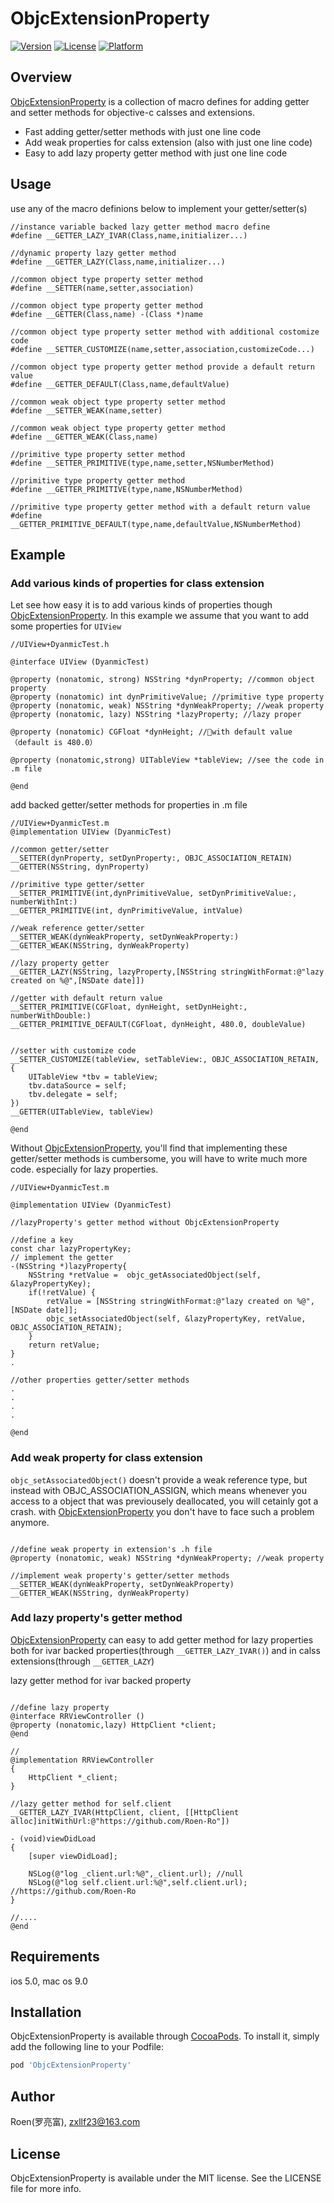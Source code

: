 # ObjcExtensionProperty

[![Version](https://img.shields.io/cocoapods/v/ObjcExtensionProperty.svg?style=flat)](https://cocoapods.org/pods/ObjcExtensionProperty)
[![License](https://img.shields.io/cocoapods/l/ObjcExtensionProperty.svg?style=flat)](https://cocoapods.org/pods/ObjcExtensionProperty)
[![Platform](https://img.shields.io/cocoapods/p/ObjcExtensionProperty.svg?style=flat)](https://cocoapods.org/pods/ObjcExtensionProperty)

## Overview
[ObjcExtensionProperty](https://github.com/Roen-Ro/ObjcExtensionProperty) is a collection of macro defines for adding getter and setter methods for objective-c calsses and extensions. 
- Fast adding getter/setter methods with just one line code
- Add weak properties for calss extension (also with just one line code)
- Easy to add lazy property getter method with just one line code

## Usage
use any of the macro definions below to implement your getter/setter(s)
```objc
//instance variable backed lazy getter method macro define
#define __GETTER_LAZY_IVAR(Class,name,initializer...)

//dynamic property lazy getter method
#define __GETTER_LAZY(Class,name,initializer...)

//common object type property setter method
#define __SETTER(name,setter,association)

//common object type property getter method
#define __GETTER(Class,name) -(Class *)name

//common object type property setter method with additional costomize code
#define __SETTER_CUSTOMIZE(name,setter,association,customizeCode...)

//common object type property getter method provide a default return value
#define __GETTER_DEFAULT(Class,name,defaultValue)

//common weak object type property setter method
#define __SETTER_WEAK(name,setter)

//common weak object type property getter method
#define __GETTER_WEAK(Class,name)

//primitive type property setter method
#define __SETTER_PRIMITIVE(type,name,setter,NSNumberMethod)

//primitive type property getter method
#define __GETTER_PRIMITIVE(type,name,NSNumberMethod)

//primitive type property getter method with a default return value
#define __GETTER_PRIMITIVE_DEFAULT(type,name,defaultValue,NSNumberMethod)
```
## Example

### Add various kinds of properties for class extension
Let see how easy it is to add various kinds of properties though [ObjcExtensionProperty](https://github.com/Roen-Ro/ObjcExtensionProperty). In this example we assume that you want to add some properties for `UIView`

```objc
//UIView+DyanmicTest.h

@interface UIView (DyanmicTest)

@property (nonatomic, strong) NSString *dynProperty; //common object property
@property (nonatomic) int dynPrimitiveValue; //primitive type property
@property (nonatomic, weak) NSString *dynWeakProperty; //weak property
@property (nonatomic, lazy) NSString *lazyProperty; //lazy proper

@property (nonatomic) CGFloat *dynHeight; //with default value（default is 480.0）

@property (nonatomic,strong) UITableView *tableView; //see the code in .m file

@end
```
add backed getter/setter methods for properties in .m file 
```objc
//UIView+DyanmicTest.m
@implementation UIView (DyanmicTest)

//common getter/setter
__SETTER(dynProperty, setDynProperty:, OBJC_ASSOCIATION_RETAIN)
__GETTER(NSString, dynProperty)

//primitive type getter/setter
__SETTER_PRIMITIVE(int,dynPrimitiveValue, setDynPrimitiveValue:, numberWithInt:)
__GETTER_PRIMITIVE(int, dynPrimitiveValue, intValue)

//weak reference getter/setter
__SETTER_WEAK(dynWeakProperty, setDynWeakProperty:)
__GETTER_WEAK(NSString, dynWeakProperty)

//lazy property getter
__GETTER_LAZY(NSString, lazyProperty,[NSString stringWithFormat:@"lazy created on %@",[NSDate date]])

//getter with default return value
__SETTER_PRIMITIVE(CGFloat, dynHeight, setDynHeight:, numberWithDouble:)
__GETTER_PRIMITIVE_DEFAULT(CGFloat, dynHeight, 480.0, doubleValue)


//setter with customize code
__SETTER_CUSTOMIZE(tableView, setTableView:, OBJC_ASSOCIATION_RETAIN, {
    UITableView *tbv = tableView;
    tbv.dataSource = self;
    tbv.delegate = self;
})
__GETTER(UITableView, tableView)

@end
```
Without [ObjcExtensionProperty](https://github.com/Roen-Ro/ObjcExtensionProperty), you'll find that implementing these getter/setter methods is cumbersome, you will have to write much more code. especially for lazy properties.

```objc
//UIView+DyanmicTest.m

@implementation UIView (DyanmicTest)

//lazyProperty's getter method without ObjcExtensionProperty

//define a key
const char lazyPropertyKey;
// implement the getter
-(NSString *)lazyProperty{
    NSString *retValue =  objc_getAssociatedObject(self, &lazyPropertyKey);
    if(!retValue) {
        retValue = [NSString stringWithFormat:@"lazy created on %@",[NSDate date]];
        objc_setAssociatedObject(self, &lazyPropertyKey, retValue, OBJC_ASSOCIATION_RETAIN);
    }
    return retValue;
}
.

//other properties getter/setter methods
.
.
.
.

@end
```

### Add weak property for class extension
`objc_setAssociatedObject()` doesn't provide a weak reference type, but instead with OBJC_ASSOCIATION_ASSIGN, which means whenever you access to a object that was previousely deallocated, you will cetainly got a crash. with [ObjcExtensionProperty](https://github.com/Roen-Ro/ObjcExtensionProperty) you don't have to face such a problem anymore.

```objc

//define weak property in extension's .h file
@property (nonatomic, weak) NSString *dynWeakProperty; //weak property

//implement weak property's getter/setter methods
__SETTER_WEAK(dynWeakProperty, setDynWeakProperty)
__GETTER_WEAK(NSString, dynWeakProperty)

```

### Add lazy property's getter method
[ObjcExtensionProperty](https://github.com/Roen-Ro/ObjcExtensionProperty) can easy to add getter method for lazy properties both for ivar backed properties(through `__GETTER_LAZY_IVAR()`) and in calss extensions(through `__GETTER_LAZY`)

lazy getter method for ivar backed property
```objc

//define lazy property
@interface RRViewController ()
@property (nonatomic,lazy) HttpClient *client;
@end

//
@implementation RRViewController
{
    HttpClient *_client;
}

//lazy getter method for self.client
__GETTER_LAZY_IVAR(HttpClient, client, [[HttpClient alloc]initWithUrl:@"https://github.com/Roen-Ro"])

- (void)viewDidLoad
{
    [super viewDidLoad];
    
    NSLog(@"log _client.url:%@",_client.url); //null 
    NSLog(@"log self.client.url:%@",self.client.url); //https://github.com/Roen-Ro
}

//....
@end

```

## Requirements 
ios 5.0, mac os 9.0

## Installation

ObjcExtensionProperty is available through [CocoaPods](https://cocoapods.org). To install
it, simply add the following line to your Podfile:

```ruby
pod 'ObjcExtensionProperty'
```

## Author

Roen(罗亮富), zxllf23@163.com

## License

ObjcExtensionProperty is available under the MIT license. See the LICENSE file for more info.

